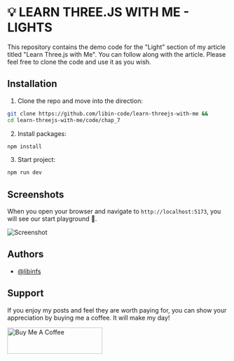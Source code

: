 # 💡 LEARN THREE.JS WITH ME - LIGHTS

This repository contains the demo code for the "Light" section of my article titled "Learn Three.js with Me". You can follow along with the article. Please feel free to clone the code and use it as you wish.

## Installation

1. Clone the repo and move into the direction:

```sh
git clone https://github.com/libin-code/learn-threejs-with-me &&
cd learn-threejs-with-me/code/chap_7
```

2. Install packages:

```sh
npm install
```

3. Start project:

```sh
npm run dev
```
    
## Screenshots

When you open your browser and navigate to `http://localhost:5173`, you will see our start playground 🙌.

![Screenshot](https://i.328888.xyz/2023/03/31/iw8fwL.jpeg)


## Authors

- [@libinfs](https://github.com/libin-code)

## Support

If you enjoy my posts and feel they are worth paying for, you can show your appreciation by buying me a coffee. It will make my day!

<a href="https://www.buymeacoffee.com/libinfs" target="_blank"><img src="https://cdn.buymeacoffee.com/buttons/v2/default-yellow.png" alt="Buy Me A Coffee" style="height: 60px !important;width: 217px !important;" ></a>
